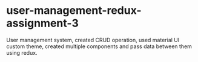 # user-management-redux-assignment-3
User management system, created CRUD operation, used material UI custom theme, created multiple components and pass data between them using redux.

